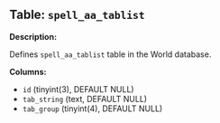 ## Table: `spell_aa_tablist`

**Description:**

Defines `spell_aa_tablist` table in the World database.

**Columns:**
- `id` (tinyint(3), DEFAULT NULL)
- `tab_string` (text, DEFAULT NULL)
- `tab_group` (tinyint(4), DEFAULT NULL)